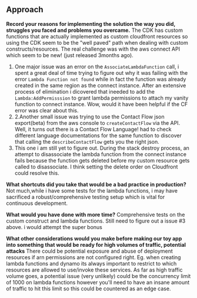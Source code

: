 ## Approach
 **Record your reasons for implementing the solution the way you did, struggles you faced and problems you overcame.**
The CDK has custom functions that are actually implemented as custom cloudfront resources so using the CDK seem to be the "well paved" path when dealing with custom constructs/resources. 
The real challenge was with the aws connect API which seem to be new! (just released 3months ago). 
1. One major issue was an error on the `AssociateLambdaFunction` call, i spent a great deal of time trying to figure out why it was failing with the error `Lambda Function not found` while in fact the function was already created in the same region as the connect instance. After an extensive process of elimination i dicovered that ineeded to add the `Lambda:AddPermisssion` to grant lambda permissions to attach my vanity function to connect instance. Wow, would it have been helpful if the CF error was clear about this. 
2. 2.Another small issue was trying to use the Contact Flow json export(beta) from the aws console to `createContactFlow` via the API. Well, it turns out there is a Contact Flow Language! had to check different language documentations for the same function to discover that calling the `describeContactFlow` gets you the right json.
3. This one i am still yet to figure out. During the stack destroy process, an attempt to disassociate the lambda function from the connect instance fails because the function gets deleted before my custom resource gets called to disassociate. I think setting the delete order on Cloudfront could resolve this.


 **What shortcuts did you take that would be a bad practice in production?**
   Not much,while i have some tests for the lambda functions, i may have sacrificed a robust/comprehensive testing setup which is vital for continuous development.

**What would you have done with more time?**
Comprehensive tests on the custom construct and lambda functions. Still need to figure out a issue #3 above. i would attempt the super bonus

**What other considerations would you make before making our toy app into something that would be ready for high volumes of traffic, potential attacks**
There could be potential exposure and abuse of deployment resources if arn permissions are not configured right. Eg. when creating lambda functions and dynamo its always important to restrict to which resources are allowed to use/invoke these services. As far as high traffic volume goes, a potential issue (very unlikely) could be the concurrency limit of 1000 on lambda functions however you'll need to have an insane amount of traffic to hit this limit so this could be countered as an edge case. 